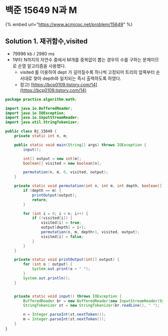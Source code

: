 # 백준 15649 N과 M

{% embed url="https://www.acmicpc.net/problem/15649" %}

## Solution 1. 재귀함수,visited

* 79996 kb / 2980 ms
* 1부터 N까지의 자연수 중에서 M개를 중복없이 뽑는 경우의 수를 구하는 문제이므로 순열 알고리즘을 사용했다.&#x20;
  * visited 를 이용하여 dept 가 깊어질수록 하나씩 고정되어 트리의 앞쪽부터 순서대로 찾아 depth와 일치되는 즉시 출력하도록 하였다.&#x20;
  * 참고) [https://bcp0109.tistory.com/14](https://bcp0109.tistory.com/14)

```java
package practice.algorithm.math;

import java.io.BufferedReader;
import java.io.IOException;
import java.io.InputStreamReader;
import java.util.StringTokenizer;

public class Bj_15649 {
    private static int n, m;

    public static void main(String[] args) throws IOException {
        input();

        int[] output = new int[m];
        boolean[] visited = new boolean[n];

        permutation(n, m, 0, visited, output);
    }

    private static void permutation(int n, int m, int depth, boolean[] visited, int[] output) {
        if (depth == m) {
            printOutput(output);
            return;
        }

        for (int i = 0; i < n; i++) {
            if (!visited[i]) {
                visited[i] = true;
                output[depth] = i+1;
                permutation(n, m, depth+1, visited, output);
                visited[i] = false;
            }
        }
    }

    private static void printOutput(int[] output) {
        for (int o : output) {
            System.out.print(o + " ");
        }
        System.out.println();
    }


    private static void input() throws IOException {
        BufferedReader br = new BufferedReader(new InputStreamReader(System.in));
        StringTokenizer st = new StringTokenizer(br.readLine(), " ");

        n = Integer.parseInt(st.nextToken());
        m = Integer.parseInt(st.nextToken());
    }
j
```

